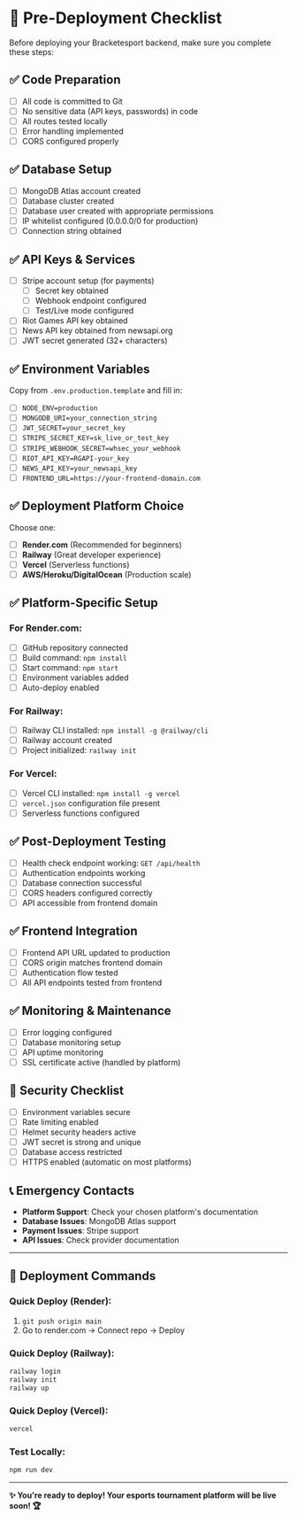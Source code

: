 # 🚀 Pre-Deployment Checklist

Before deploying your Bracketesport backend, make sure you complete these steps:

## ✅ Code Preparation
- [ ] All code is committed to Git
- [ ] No sensitive data (API keys, passwords) in code
- [ ] All routes tested locally
- [ ] Error handling implemented
- [ ] CORS configured properly

## ✅ Database Setup
- [ ] MongoDB Atlas account created
- [ ] Database cluster created
- [ ] Database user created with appropriate permissions
- [ ] IP whitelist configured (0.0.0.0/0 for production)
- [ ] Connection string obtained

## ✅ API Keys & Services
- [ ] Stripe account setup (for payments)
  - [ ] Secret key obtained
  - [ ] Webhook endpoint configured
  - [ ] Test/Live mode configured
- [ ] Riot Games API key obtained
- [ ] News API key obtained from newsapi.org
- [ ] JWT secret generated (32+ characters)

## ✅ Environment Variables
Copy from `.env.production.template` and fill in:
- [ ] `NODE_ENV=production`
- [ ] `MONGODB_URI=your_connection_string`
- [ ] `JWT_SECRET=your_secret_key`
- [ ] `STRIPE_SECRET_KEY=sk_live_or_test_key`
- [ ] `STRIPE_WEBHOOK_SECRET=whsec_your_webhook`
- [ ] `RIOT_API_KEY=RGAPI-your_key`
- [ ] `NEWS_API_KEY=your_newsapi_key`
- [ ] `FRONTEND_URL=https://your-frontend-domain.com`

## ✅ Deployment Platform Choice
Choose one:
- [ ] **Render.com** (Recommended for beginners)
- [ ] **Railway** (Great developer experience)
- [ ] **Vercel** (Serverless functions)
- [ ] **AWS/Heroku/DigitalOcean** (Production scale)

## ✅ Platform-Specific Setup

### For Render.com:
- [ ] GitHub repository connected
- [ ] Build command: `npm install`
- [ ] Start command: `npm start`
- [ ] Environment variables added
- [ ] Auto-deploy enabled

### For Railway:
- [ ] Railway CLI installed: `npm install -g @railway/cli`
- [ ] Railway account created
- [ ] Project initialized: `railway init`

### For Vercel:
- [ ] Vercel CLI installed: `npm install -g vercel`
- [ ] `vercel.json` configuration file present
- [ ] Serverless functions configured

## ✅ Post-Deployment Testing
- [ ] Health check endpoint working: `GET /api/health`
- [ ] Authentication endpoints working
- [ ] Database connection successful
- [ ] CORS headers configured correctly
- [ ] API accessible from frontend domain

## ✅ Frontend Integration
- [ ] Frontend API URL updated to production
- [ ] CORS origin matches frontend domain
- [ ] Authentication flow tested
- [ ] All API endpoints tested from frontend

## ✅ Monitoring & Maintenance
- [ ] Error logging configured
- [ ] Database monitoring setup
- [ ] API uptime monitoring
- [ ] SSL certificate active (handled by platform)

## 🚨 Security Checklist
- [ ] Environment variables secure
- [ ] Rate limiting enabled
- [ ] Helmet security headers active
- [ ] JWT secret is strong and unique
- [ ] Database access restricted
- [ ] HTTPS enabled (automatic on most platforms)

## 📞 Emergency Contacts
- **Platform Support**: Check your chosen platform's documentation
- **Database Issues**: MongoDB Atlas support
- **Payment Issues**: Stripe support
- **API Issues**: Check provider documentation

---

## 🏁 Deployment Commands

### Quick Deploy (Render):
1. `git push origin main`
2. Go to render.com → Connect repo → Deploy

### Quick Deploy (Railway):
```bash
railway login
railway init
railway up
```

### Quick Deploy (Vercel):
```bash
vercel
```

### Test Locally:
```bash
npm run dev
```

---

**✨ You're ready to deploy! Your esports tournament platform will be live soon! 🏆**
